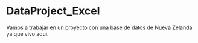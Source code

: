 # DataProject_Excel
Vamos a trabajar en un proyecto con una base de datos de Nueva Zelanda ya que vivo aqui.
